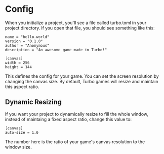 # Config

When you initialize a project, you'll see a file called turbo.toml in your project directory. If you open that file, you should see something like this:

```
name = "hello-world"
version = "0.1.0"
author = "Anonymous"
description = "An awesome game made in Turbo!"

[canvas]
width = 256
height = 144
```

This defines the config for your game. You can set the screen resolution by changing the canvas size. By default, Turbo games will resize and maintain this aspect ratio.

## Dynamic Resizing

If you want your project to dynamically resize to fill the whole window, instead of maintaing a fixed aspect ratio, change this value to:

```
[canvas]
auto-size = 1.0
```

The number here is the ratio of your game's canvas resolution to the window size. 